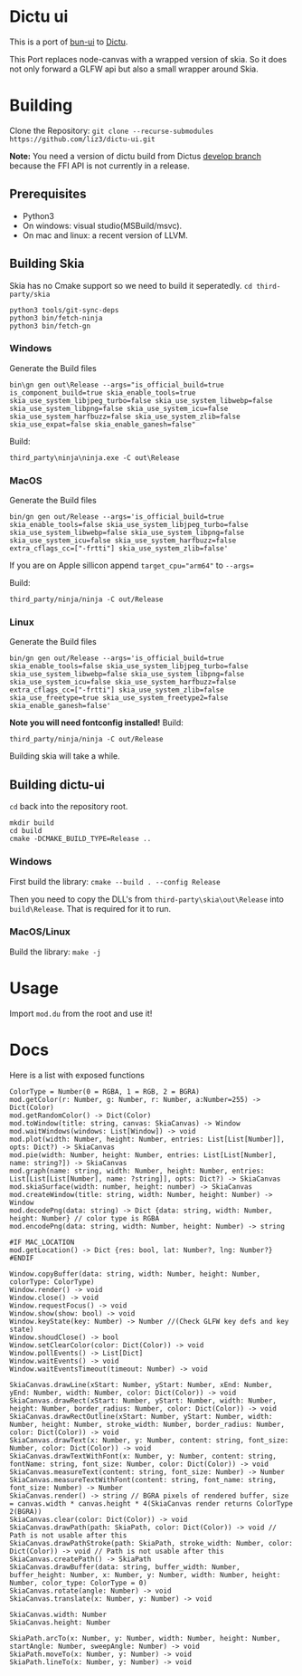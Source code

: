 # Dictu ui
This is a port of [bun-ui](https://github.com/liz3/bun-ui.git) to [Dictu](https://dictu-lang.com).

This Port replaces node-canvas with a wrapped version of skia.
So it does not only forward a GLFW api but also a small wrapper around Skia.

# Building
Clone the Repository: `git clone --recurse-submodules https://github.com/liz3/dictu-ui.git`

**Note:** You need a version of dictu build from Dictus [develop branch](https://github.com/dictu-lang/Dictu/tree/develop) because the FFI API is not currently in a release.
## Prerequisites
* Python3
* On windows: visual studio(MSBuild/msvc).
* On mac and linux: a recent version of LLVM.

## Building Skia
Skia has no Cmake support so we need to build it seperatedly.
`cd third-party/skia`

```
python3 tools/git-sync-deps
python3 bin/fetch-ninja
python3 bin/fetch-gn
```
### Windows
Generate the Build files
```
bin\gn gen out\Release --args="is_official_build=true is_component_build=true skia_enable_tools=true skia_use_system_libjpeg_turbo=false skia_use_system_libwebp=false skia_use_system_libpng=false skia_use_system_icu=false skia_use_system_harfbuzz=false skia_use_system_zlib=false skia_use_expat=false skia_enable_ganesh=false"
```
Build:
```
third_party\ninja\ninja.exe -C out\Release
```
### MacOS
Generate the Build files
```
bin/gn gen out/Release --args='is_official_build=true skia_enable_tools=false skia_use_system_libjpeg_turbo=false skia_use_system_libwebp=false skia_use_system_libpng=false skia_use_system_icu=false skia_use_system_harfbuzz=false extra_cflags_cc=["-frtti"] skia_use_system_zlib=false'
```
If you are on Apple sillicon append `target_cpu="arm64"` to `--args=`

Build:
```
third_party/ninja/ninja -C out/Release
```

### Linux

Generate the Build files
```
bin/gn gen out/Release --args='is_official_build=true skia_enable_tools=false skia_use_system_libjpeg_turbo=false skia_use_system_libwebp=false skia_use_system_libpng=false skia_use_system_icu=false skia_use_system_harfbuzz=false extra_cflags_cc=["-frtti"] skia_use_system_zlib=false skia_use_freetype=true skia_use_system_freetype2=false skia_enable_ganesh=false'
```
**Note you will need fontconfig installed!**
Build:
```
third_party/ninja/ninja -C out/Release
```

Building skia will take a while.
## Building dictu-ui
`cd` back into the repository root.

```
mkdir build
cd build
cmake -DCMAKE_BUILD_TYPE=Release ..
```
### Windows
First build the library:
`cmake --build . --config Release`

Then you need to copy the DLL's from `third-party\skia\out\Release` into `build\Release`. That is required for it to run.

### MacOS/Linux
Build the library: `make -j`

# Usage
Import `mod.du` from the root and use it!

# Docs
Here is a list with exposed functions
```
ColorType = Number(0 = RGBA, 1 = RGB, 2 = BGRA)
mod.getColor(r: Number, g: Number, r: Number, a:Number=255) -> Dict(Color)
mod.getRandomColor() -> Dict(Color)
mod.toWindow(title: string, canvas: SkiaCanvas) -> Window
mod.waitWindows(windows: List[Window]) -> void
mod.plot(width: Number, height: Number, entries: List[List[Number]], opts: Dict?) -> SkiaCanvas
mod.pie(width: Number, height: Number, entries: List[List[Number], name: string?]) -> SkiaCanvas
mod.graph(name: string, width: Number, height: Number, entries: List[List[List[Number], name: ?string]], opts: Dict?) -> SkiaCanvas
mod.skiaSurface(width: number, height: number) -> SkiaCanvas
mod.createWindow(title: string, width: Number, height: Number) -> Window
mod.decodePng(data: string) -> Dict {data: string, width: Number, height: Number} // color type is RGBA
mod.encodePng(data: string, width: Number, height: Number) -> string

#IF MAC_LOCATION
mod.getLocation() -> Dict {res: bool, lat: Number?, lng: Number?}
#ENDIF

Window.copyBuffer(data: string, width: Number, height: Number, colorType: ColorType)
Window.render() -> void
Window.close() -> void
Window.requestFocus() -> void
Window.show(show: bool) -> void
Window.keyState(key: Number) -> Number //(Check GLFW key defs and key state)
Window.shoudClose() -> bool
Window.setClearColor(color: Dict(Color)) -> void
Window.pollEvents() -> List[Dict]
Window.waitEvents() -> void
Window.waitEventsTimeout(timeout: Number) -> void

SkiaCanvas.drawLine(xStart: Number, yStart: Number, xEnd: Number, yEnd: Number, width: Number, color: Dict(Color)) -> void
SkiaCanvas.drawRect(xStart: Number, yStart: Number, width: Number, height: Number, border_radius: Number, color: Dict(Color)) -> void
SkiaCanvas.drawRectOutline(xStart: Number, yStart: Number, width: Number, height: Number, stroke_width: Number, border_radius: Number, color: Dict(Color)) -> void
SkiaCanvas.drawText(x: Number, y: Number, content: string, font_size: Number, color: Dict(Color)) -> void
SkiaCanvas.drawTextWithFont(x: Number, y: Number, content: string, fontName: string, font_size: Number, color: Dict(Color)) -> void
SkiaCanvas.measureText(content: string, font_size: Number) -> Number
SkiaCanvas.measureTextWithFont(content: string, font_name: string, font_size: Number) -> Number
SkiaCanvas.render() -> string // BGRA pixels of rendered buffer, size = canvas.width * canvas.height * 4(SkiaCanvas render returns ColorType 2(BGRA))
SkiaCanvas.clear(color: Dict(Color)) -> void
SkiaCanvas.drawPath(path: SkiaPath, color: Dict(Color)) -> void // Path is not usable after this
SkiaCanvas.drawPathStroke(path: SkiaPath, stroke_width: Number, color: Dict(Color)) -> void // Path is not usable after this
SkiaCanvas.createPath() -> SkiaPath
SkiaCanvas.drawBuffer(data: string, buffer_width: Number, buffer_height: Number, x: Number, y: Number, width: Number, height: Number, color_type: ColorType = 0)
SkiaCanvas.rotate(angle: Number) -> void
SkiaCanvas.translate(x: Number, y: Number) -> void

SkiaCanvas.width: Number
SkiaCanvas.height: Number

SkiaPath.arcTo(x: Number, y: Number, width: Number, height: Number, startAngle: Number, sweepAngle: Number) -> void
SkiaPath.moveTo(x: Number, y: Number) -> void
SkiaPath.lineTo(x: Number, y: Number) -> void
```